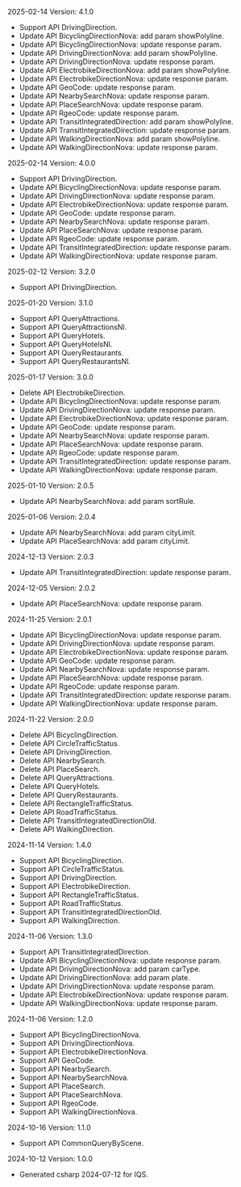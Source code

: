 2025-02-14 Version: 4.1.0
- Support API DrivingDirection.
- Update API BicyclingDirectionNova: add param showPolyline.
- Update API BicyclingDirectionNova: update response param.
- Update API DrivingDirectionNova: add param showPolyline.
- Update API DrivingDirectionNova: update response param.
- Update API ElectrobikeDirectionNova: add param showPolyline.
- Update API ElectrobikeDirectionNova: update response param.
- Update API GeoCode: update response param.
- Update API NearbySearchNova: update response param.
- Update API PlaceSearchNova: update response param.
- Update API RgeoCode: update response param.
- Update API TransitIntegratedDirection: add param showPolyline.
- Update API TransitIntegratedDirection: update response param.
- Update API WalkingDirectionNova: add param showPolyline.
- Update API WalkingDirectionNova: update response param.


2025-02-14 Version: 4.0.0
- Support API DrivingDirection.
- Update API BicyclingDirectionNova: update response param.
- Update API DrivingDirectionNova: update response param.
- Update API ElectrobikeDirectionNova: update response param.
- Update API GeoCode: update response param.
- Update API NearbySearchNova: update response param.
- Update API PlaceSearchNova: update response param.
- Update API RgeoCode: update response param.
- Update API TransitIntegratedDirection: update response param.
- Update API WalkingDirectionNova: update response param.


2025-02-12 Version: 3.2.0
- Support API DrivingDirection.


2025-01-20 Version: 3.1.0
- Support API QueryAttractions.
- Support API QueryAttractionsNl.
- Support API QueryHotels.
- Support API QueryHotelsNl.
- Support API QueryRestaurants.
- Support API QueryRestaurantsNl.


2025-01-17 Version: 3.0.0
- Delete API ElectrobikeDirection.
- Update API BicyclingDirectionNova: update response param.
- Update API DrivingDirectionNova: update response param.
- Update API ElectrobikeDirectionNova: update response param.
- Update API GeoCode: update response param.
- Update API NearbySearchNova: update response param.
- Update API PlaceSearchNova: update response param.
- Update API RgeoCode: update response param.
- Update API TransitIntegratedDirection: update response param.
- Update API WalkingDirectionNova: update response param.


2025-01-10 Version: 2.0.5
- Update API NearbySearchNova: add param sortRule.


2025-01-06 Version: 2.0.4
- Update API NearbySearchNova: add param cityLimit.
- Update API PlaceSearchNova: add param cityLimit.


2024-12-13 Version: 2.0.3
- Update API TransitIntegratedDirection: update response param.


2024-12-05 Version: 2.0.2
- Update API PlaceSearchNova: update response param.


2024-11-25 Version: 2.0.1
- Update API BicyclingDirectionNova: update response param.
- Update API DrivingDirectionNova: update response param.
- Update API ElectrobikeDirectionNova: update response param.
- Update API GeoCode: update response param.
- Update API NearbySearchNova: update response param.
- Update API PlaceSearchNova: update response param.
- Update API RgeoCode: update response param.
- Update API TransitIntegratedDirection: update response param.
- Update API WalkingDirectionNova: update response param.


2024-11-22 Version: 2.0.0
- Delete API BicyclingDirection.
- Delete API CircleTrafficStatus.
- Delete API DrivingDirection.
- Delete API NearbySearch.
- Delete API PlaceSearch.
- Delete API QueryAttractions.
- Delete API QueryHotels.
- Delete API QueryRestaurants.
- Delete API RectangleTrafficStatus.
- Delete API RoadTrafficStatus.
- Delete API TransitIntegratedDirectionOld.
- Delete API WalkingDirection.


2024-11-14 Version: 1.4.0
- Support API BicyclingDirection.
- Support API CircleTrafficStatus.
- Support API DrivingDirection.
- Support API ElectrobikeDirection.
- Support API RectangleTrafficStatus.
- Support API RoadTrafficStatus.
- Support API TransitIntegratedDirectionOld.
- Support API WalkingDirection.


2024-11-06 Version: 1.3.0
- Support API TransitIntegratedDirection.
- Update API BicyclingDirectionNova: update response param.
- Update API DrivingDirectionNova: add param carType.
- Update API DrivingDirectionNova: add param plate.
- Update API DrivingDirectionNova: update response param.
- Update API ElectrobikeDirectionNova: update response param.
- Update API WalkingDirectionNova: update response param.


2024-11-06 Version: 1.2.0
- Support API BicyclingDirectionNova.
- Support API DrivingDirectionNova.
- Support API ElectrobikeDirectionNova.
- Support API GeoCode.
- Support API NearbySearch.
- Support API NearbySearchNova.
- Support API PlaceSearch.
- Support API PlaceSearchNova.
- Support API RgeoCode.
- Support API WalkingDirectionNova.


2024-10-16 Version: 1.1.0
- Support API CommonQueryByScene.


2024-10-12 Version: 1.0.0
- Generated csharp 2024-07-12 for IQS.

